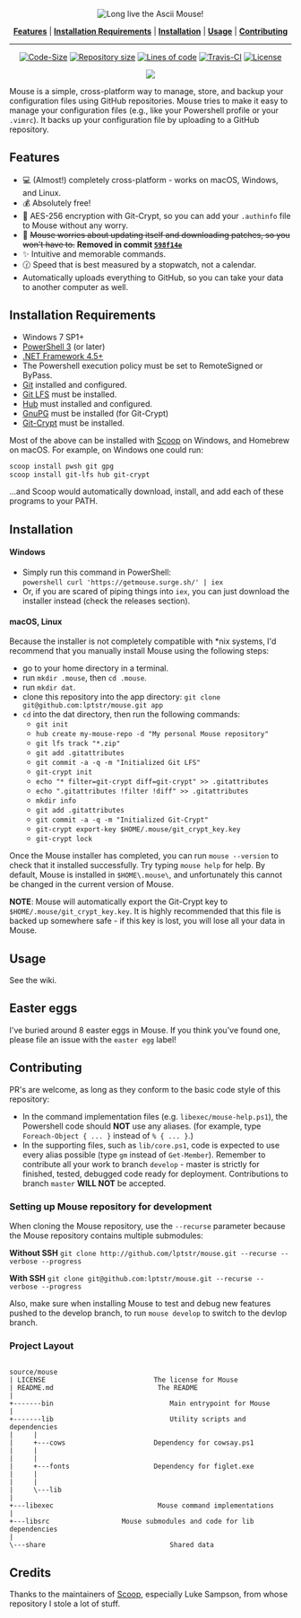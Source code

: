 
<p align="center">
<img src="https://raw.githubusercontent.com/lptstr/lptstr-images/master/proj/mouse/mouse-logos.png" alt="Long live the Ascii Mouse!"/></p>
<p align="center">
<b><a href="https://github.com/lptstr/mouse#features">Features</a></b>
|
<b><a href="https://github.com/lptstr/mouse#installation-requirements">Installation Requirements</a></b>
|
<b><a href="https://github.com/lptstr/mouse#installation">Installation</a></b>
|
<b><a href="https://github.com/lptstr/mouse/wiki">Usage</a></b>
|
<b><a href="https://github.com/lptstr/mouse#contributing">Contributing</a></b>
</p>

- - -
<p align="center" >
</p>
<p align="center"><a href="https://github.com/lptstr/mouse"><img src="https://img.shields.io/github/languages/code-size/lptstr/mouse.svg" alt="Code-Size" /></a>
<a href="https://github.com/lptstr/mouse"><img src="https://img.shields.io/github/repo-size/lptstr/mouse.svg" alt="Repository size" /></a>
 <a href="https://github.com/lptstr/mouse"><img src="https://img.shields.io/badge/lines%20of%20code-3000%2B-yellow.svg" alt="Lines of code" /></a> <a href="https://travis-ci.org/Kiedtl/mouse"><img src="https://travis-ci.org/Kiedtl/mouse.svg?branch=master" alt="Travis-CI" /></a>
<a href="https://github.com/lptstr/mouse/blob/master/LICENSE"><img src="https://img.shields.io/github/license/lptstr/mouse.svg" alt="License" /></a></p>
</p><p align="center"><a href="http://spacemacs.org"><img src="https://cdn.rawgit.com/syl20bnr/spacemacs/442d025779da2f62fc86c2082703697714db6514/assets/spacemacs-badge.svg" /></a></p>


Mouse is a simple, cross-platform way to manage, store, and backup your configuration files using GitHub repositories. Mouse tries to make it easy to manage your configuration files (e.g., like your Powershell profile or your `.vimrc`). It backs up your configuration file by uploading to a GitHub repository. 

## Features
- :computer: (Almost!) completely cross-platform - works on macOS, Windows, and Linux.
- :moneybag: Absolutely free!
- :closed_lock_with_key: AES-256 encryption with Git-Crypt, so you can add your `.authinfo` file to Mouse without any worry.
- :wrench: <del>Mouse worries about updating itself and downloading patches, so you won't have to.</del> **Removed in commit [`598f14e`](https://github.com/lptstr/mouse/commit/598f14e707ef7e28876ead6c14c942dc201b2f95)**
- :sparkles: Intuitive and memorable commands.
- :clock130: Speed that is best measured by a stopwatch, not a calendar.
- Automatically uploads everything to GitHub, so you can take your data to another computer as well.

## Installation Requirements

- Windows 7 SP1+
- [PowerShell 3](https://www.microsoft.com/en-us/download/details.aspx?id=34595) (or later) 
- [.NET Framework 4.5+](https://www.microsoft.com/net/download)
- The Powershell execution policy must be set to RemoteSigned or ByPass.
- [Git](http://git-scm.com) installed and configured.
- [Git LFS](http://github.com/git-lfs/git-lfs) must be installed.
- [Hub](http://github.com/github/hub) must installed and configured.
- [GnuPG](https://gnupg.org/) must be installed (for Git-Crypt)
- [Git-Crypt](http://github.com/agwa/git-crypt/) must be installed.

Most of the above can be installed with [Scoop](http://github.com/lukesampson/scoop) on Windows, and Homebrew on macOS. For example, on Windows one could run:

```powershell
scoop install pwsh git gpg
scoop install git-lfs hub git-crypt
```
...and Scoop would automatically download, install, and add each of these programs to your PATH.

## Installation

#### **Windows**
- Simply run this command in PowerShell:<br>
      ```powershell
      curl 'https://getmouse.surge.sh/' | iex
      ```  
- Or, if you are scared of piping things into `iex`, you can just download the <br>installer instead (check the releases section).

#### **macOS, Linux**
Because the installer is not completely compatible with \*nix systems, I'd recommend that you manually install Mouse using the following steps:
- go to your home directory in a terminal.
- run `mkdir .mouse`, then `cd .mouse`.
- run `mkdir dat`.
- clone this repository into the app directory: `git clone git@github.com:lptstr/mouse.git app`
- `cd` into the dat directory, then run the following commands:
    - `git init `
    - `hub create my-mouse-repo -d "My personal Mouse repository"`
    - `git lfs track "*.zip"` 
    - `git add .gitattributes`
    - `git commit -a -q -m "Initialized Git LFS"`
    - `git-crypt init`
    - `echo "* filter=git-crypt diff=git-crypt" >> .gitattributes`
    - `echo ".gitattributes !filter !diff" >> .gitattributes`
    - `mkdir info`
    - `git add .gitattributes`
    - `git commit -a -q -m "Initialized Git-Crypt"`
    - `git-crypt export-key $HOME/.mouse/git_crypt_key.key`
    - `git-crypt lock`

Once the Mouse installer has completed, you can run `mouse --version` to check that it installed successfully. Try typing `mouse help` for help. By default, Mouse is installed in `$HOME\.mouse\`, and unfortunately this cannot be changed in the current version of Mouse.

**NOTE**: Mouse will automatically export the Git-Crypt key to `$HOME/.mouse/git_crypt_key.key`. It is highly recommended that this file is backed up somewhere safe - if this key is lost, you will lose all your data in Mouse.

## Usage
See the wiki.

## Easter eggs
I've buried around 8  easter eggs in Mouse. If you think you've found one, please file an issue with the `easter egg` label!

## Contributing
PR's are welcome, as long as they conform to the basic code style of this repository:
- In the command implementation files (e.g. `libexec/mouse-help.ps1`), the Powershell code should **NOT** use any aliases. (for example, type `Foreach-Object { ... }` instead of `% { ... }`.)
- In the supporting files, such as `lib/core.ps1`, code is expected to use every alias possible (type `gm` instead of `Get-Member`).
Remember to contribute all your work to branch `develop` - master is strictly for finished, tested, debugged code ready for deployment. Contributions to branch `master` **WILL NOT** be accepted.

### Setting up Mouse repository for development
When cloning the Mouse repository, use the `--recurse` parameter because the Mouse repository contains multiple submodules:

**Without SSH**
`git clone http://github.com/lptstr/mouse.git --recurse --verbose --progress`

**With SSH**
`git clone git@github.com:lptstr/mouse.git --recurse --verbose --progress`

Also, make sure when installing Mouse to test and debug new features pushed to the develop branch, to run `mouse develop` to switch to the devlop branch.


### Project Layout
```

source/mouse
| LICENSE			               	The license for Mouse  
| README.md				             The README                
|                                                    
+-------bin					            Main entrypoint for Mouse
|
+-------lib					            Utility scripts and dependencies
|     |                                                
|     +---cows			          	Dependency for cowsay.ps1 
|     |                                            
|     |
|     +---fonts			         	Dependency for figlet.exe 
|     |                                            
|     |                                            
|     \---lib                                       
|                                                  
+---libexec				             Mouse command implementations
|   
+---libsrc                  Mouse submodules and code for lib dependencies  
| 
\---share				              	Shared data
```

## Credits
Thanks to the maintainers of [Scoop](http://github.com/lukesampson/scoop), especially Luke Sampson, from whose repository I stole a lot of stuff.

